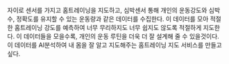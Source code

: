 자이로 센서를 가지고 홈트레이닝을 지도하고, 심박센서 통해 개인의 운동강도와 심박수, 정확도를 유지할 수 있는 운동량과 같은 데이터를 수집한다. 
이 데이터를 모아 적절한 홈트레이닝 강도를 예측하여 너무 무리하지도 너무 쉽지도 않도록 적절하게 지도한다. 
이 데이터들을 모을수록, 개인의 운동 루틴을 더욱 더 잘 설계해 줄 수 있을것이다.
이 데이터를 AI분석하여 내 몸을 잘 알고 지도해주는 홈트레이닝 지도 서비스를 만들고 싶다.
